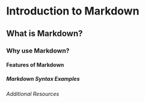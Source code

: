 # Introduction to Markdown

## What is Markdown?

### Why use Markdown?

#### Features of Markdown

##### Markdown Syntax Examples

###### Additional Resources
